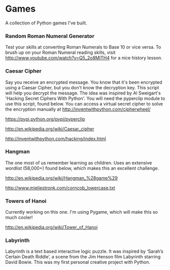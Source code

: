 Games
=====

A collection of Python games I've built. 

### Random Roman Numeral Generator
Test your skills at converting Roman Numerals to Base 10 or vice versa. To brush up on your Roman Numeral reading skills, visit http://www.youtube.com/watch?v=Q5_2o8MITH4 for a nice history lesson. 

### Caesar Cipher
Say you receive an encrypted message. You know that it's been encrypted using a Caesar Cipher, but you don't know the decryption key. This script will help you decrypt the message. 
The idea was inspired by Al Sweigart's 'Hacking Secret Ciphers With Python'. You will need the pyperclip module to use this script, found below. You can access a virtual secret cipher to solve the encryption manually at http://inventwithpython.com/cipherwheel/

https://pypi.python.org/pypi/pyperclip

http://en.wikipedia.org/wiki/Caesar_cipher

http://inventwithpython.com/hacking/index.html

### Hangman

The one most of us remember learning as children. Uses an extensive wordlist (58,000+) found below, which makes this an excellent challenge. 

http://en.wikipedia.org/wiki/Hangman_%28game%29


http://www.mieliestronk.com/corncob_lowercase.txt


### Towers of Hanoi

Currently working on this one. I'm using Pygame, which will make this so much cooler! 

http://en.wikipedia.org/wiki/Tower_of_Hanoi

### Labyrinth
Labyrinth is a text based interactive logic puzzle. It was inspired by ‘Sarah’s Certain Death Riddle’, a scene from the Jim Henson film Labyrinth starring David Bowie. This was my first personal creative project with Python.

